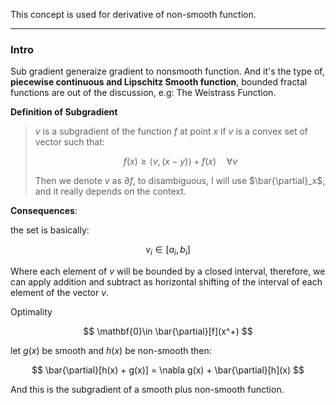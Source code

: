 
This concept is used for derivative of non-smooth function. 

---
### **Intro**

Sub gradient generaize gradient to nonsmooth function. And it's the type of, **piecewise continuous and Lipschitz Smooth function**, bounded fractal functions are out of the discussion, e.g: The Weistrass Function. 

**Definition of Subgradient**

> $v$ is a subgradient of the function $f$ at point $x$ if $v$ is a convex set of vector such that: 
> 
> $$
> f(x) \ge \langle v, (x - y) \rangle + f(x) \quad \forall v
> $$
> 
> Then we denote $v$ as $\partial f$, to disambiguous, I will use $\bar{\partial}_x$, and it really depends on the context. 


**Consequences**: 

the set is basically: 

$$
v_i \in [a_i, b_i]
$$

Where each element of $v$ will be bounded by a closed interval, therefore, we can apply addition and subtract as horizontal shifting of the interval of each element of the vector $v$. 

Optimality

$$
\mathbf{0}\in \bar{\partial}[f](x^+)
$$

let $g(x)$ be smooth and $h(x)$ be non-smooth then: 

$$
\bar{\partial}[h(x) + g(x)] = \nabla g(x) + \bar{\partial}[h](x)
$$

And this is the subgradient of a smooth plus non-smooth function. 


